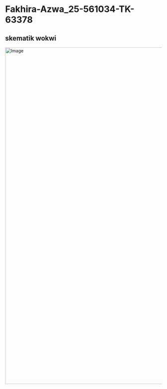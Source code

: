 # Fakhira-Azwa_25-561034-TK-63378

## skematik wokwi
<img width="1920" height="1080" alt="Image" src="https://github.com/user-attachments/assets/104149c3-4ffe-42ac-9e15-95e94279be3a" />
